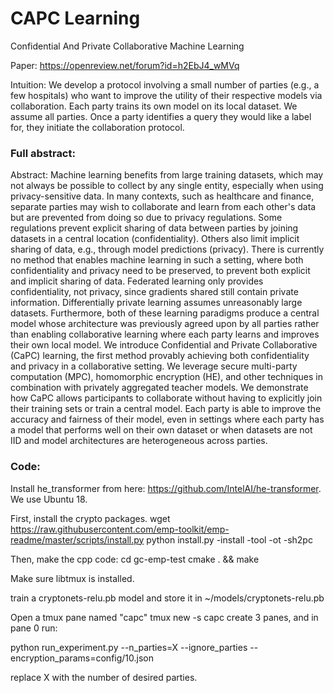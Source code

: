 # CAPC Learning

Confidential And Private Collaborative Machine Learning

Paper: https://openreview.net/forum?id=h2EbJ4_wMVq

Intuition: We develop a protocol involving a small number of parties (e.g., a few hospitals) who want to improve the utility of their respective models via collaboration. Each party trains its own model on its local dataset. We assume all parties. Once a party identifies a query they would like a label for, they initiate the collaboration protocol.

### Full abstract: 
Abstract: Machine learning benefits from large training datasets, which may not always be possible to collect by any single entity, especially when using privacy-sensitive data. In many contexts, such as healthcare and finance, separate parties may wish to collaborate and learn from each other's data but are prevented from doing so due to privacy regulations. Some regulations prevent explicit sharing of data between parties by joining datasets in a central location (confidentiality). Others also limit implicit sharing of data, e.g., through model predictions (privacy). There is currently no method that enables machine learning in such a setting, where both confidentiality and privacy need to be preserved, to prevent both explicit and implicit sharing of data. Federated learning only provides confidentiality, not privacy, since gradients shared still contain private information. Differentially private learning assumes unreasonably large datasets. Furthermore, both of these learning paradigms produce a central model whose architecture was previously agreed upon by all parties rather than enabling collaborative learning where each party learns and improves their own local model. We introduce Confidential and Private Collaborative (CaPC) learning, the first method provably achieving both confidentiality and privacy in a collaborative setting. We leverage secure multi-party computation (MPC), homomorphic encryption (HE), and other techniques in combination with privately aggregated teacher models. We demonstrate how CaPC allows participants to collaborate without having to explicitly join their training sets or train a central model. Each party is able to improve the accuracy and fairness of their model, even in settings where each party has a model that performs well on their own dataset or when datasets are not IID and model architectures are heterogeneous across parties. 

### Code:
Install he_transformer from here: https://github.com/IntelAI/he-transformer. We use Ubuntu 18.

First, install the crypto packages.
wget https://raw.githubusercontent.com/emp-toolkit/emp-readme/master/scripts/install.py
python install.py -install -tool -ot -sh2pc

Then, make the cpp code:
cd gc-emp-test
cmake . && make

Make sure libtmux is installed.

train a cryptonets-relu.pb model and store it in ~/models/cryptonets-relu.pb

Open a tmux pane named "capc"
tmux new -s capc
create 3 panes, and in pane 0 run: 

python run_experiment.py --n_parties=X --ignore_parties --encryption_params=config/10.json

replace X with the number of desired parties.
